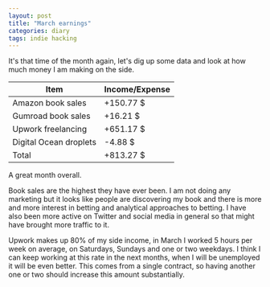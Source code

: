 ```yaml
---
layout: post
title: "March earnings"
categories: diary
tags: indie hacking
---
```


It's that time of the month again, let's dig up some data and look at how much money I am making on the side.

| Item                   | Income/Expense |
| ---------------------- | -------------- |
| Amazon book sales      | +150.77 $      |
| Gumroad book sales     | +16.21 $       |
| Upwork freelancing     | +651.17 $      |
| Digital Ocean droplets | -4.88 $        |
| Total                  | +813.27 $      |

A great month overall.

Book sales are the highest they have ever been. I am not doing any marketing but it looks like people are discovering my book and there is more and more interest in betting and analytical approaches to betting. I have also been more active on Twitter and social media in general so that might have brought more traffic to it.

Upwork makes up 80% of my side income, in March I worked 5 hours per week on average, on Saturdays, Sundays and one or two weekdays. I think I can keep working at this rate in the next months, when I will be unemployed it will be even better. This comes from a single contract, so having another one or two should increase this amount substantially.
